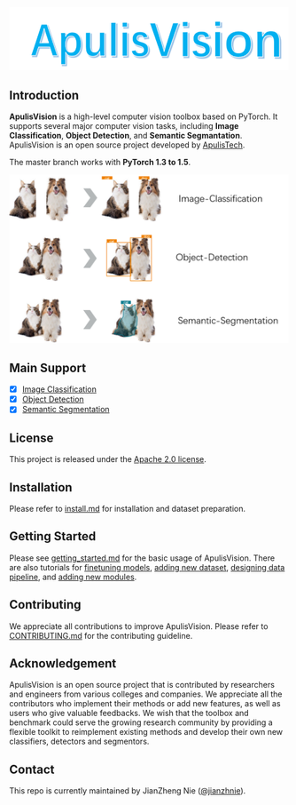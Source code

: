 <div align="center">
  <img src="resources/apulisvision-logo.png" width="600"/>
</div>

## Introduction

**ApulisVision** is a high-level computer vision toolbox based on PyTorch. It supports several major computer vision tasks, including  **Image Classification**, **Object Detection**, and **Semantic Segmantation**. ApulisVision is an open source project developed by [ApulisTech](https://github.com/apulis).

The master branch works with **PyTorch 1.3 to 1.5**. 

<div align="center">
  <img src="resources/demo.png" width="600"/>
</div>

## Main Support
- [x] [Image Classification](/docs/Image-classification.md)
- [x] [Object Detection](/docs/Object-Detection.md)
- [x] [Semantic Segmentation](/docs/Semantic-Segmentation.md)

## License

This project is released under the [Apache 2.0 license](LICENSE).


## Installation

Please refer to [install.md](docs/install.md) for installation and dataset preparation.

## Getting Started

Please see [getting_started.md](docs/getting_started.md) for the basic usage of ApulisVision. There are also tutorials for [finetuning models](docs/tutorials/finetune.md), [adding new dataset](docs/tutorials/new_dataset.md), [designing data pipeline](docs/tutorials/data_pipeline.md), and [adding new modules](docs/tutorials/new_modules.md).

## Contributing

We appreciate all contributions to improve ApulisVision. Please refer to [CONTRIBUTING.md](.github/CONTRIBUTING.md) for the contributing guideline.

## Acknowledgement

ApulisVision is an open source project that is contributed by researchers and engineers from various colleges and companies. We appreciate all the contributors who implement their methods or add new features, as well as users who give valuable feedbacks.
We wish that the toolbox and benchmark could serve the growing research community by providing a flexible toolkit to reimplement existing methods and develop their own new classifiers, detectors and segmentors.


## Contact

This repo is currently maintained by JianZheng Nie ([@jianzhnie](https://github.com/jianzhnie)).
